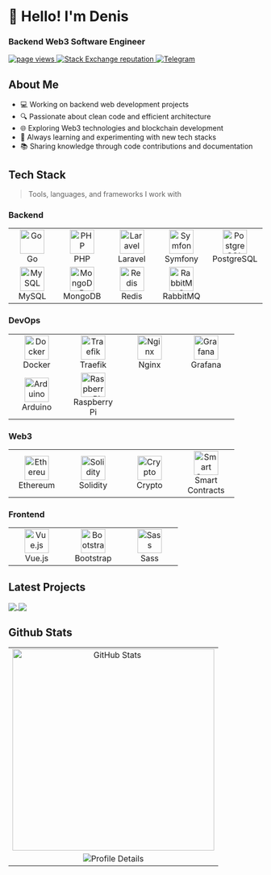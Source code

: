 # <div align="left">👋 Hello! I'm Denis</div>

<div align="left">
<h3>Backend Web3 Software Engineer</h3>
</div>

<p align="left">
  <a href="https://github.com/dionisvl">
    <img src="https://komarev.com/ghpvc/?username=dionisvl" alt="page views" />
  </a>
  <a href="https://stackoverflow.com/users/9833222">
    <img alt="Stack Exchange reputation" src="https://img.shields.io/stackexchange/stackoverflow/r/9833222?color=orange&label=reputation&logo=stackoverflow">
  </a>
  <a href="https://t.me/apilove">
    <img src="https://img.shields.io/badge/Telegram-2CA5E0?style=flat&logo=telegram&logoColor=white" alt="Telegram" />
  </a>
</p>

## About Me

- 💻 Working on backend web development projects
- 🔍 Passionate about clean code and efficient architecture
- 🌐 Exploring Web3 technologies and blockchain development
- 🚀 Always learning and experimenting with new tech stacks
- 📚 Sharing knowledge through code contributions and documentation


## Tech Stack

> Tools, languages, and frameworks I work with

<h3>Backend</h3>
<table>
  <tr>
    <td align="center" width="96">
      <img src="https://profilinator.rishav.dev/skills-assets/go-original.svg" width="48" height="48" alt="Go" />
      <br>Go
    </td>
    <td align="center" width="96">
      <img src="https://profilinator.rishav.dev/skills-assets/php-original.svg" width="48" height="48" alt="PHP" />
      <br>PHP
    </td>
    <td align="center" width="96">
      <img src="https://profilinator.rishav.dev/skills-assets/laravel-plain-wordmark.svg" width="48" height="48" alt="Laravel" />
      <br>Laravel
    </td>
    <td align="center" width="96">
      <img src="https://symfony.com/logos/symfony_black_03.svg" width="48" height="48" alt="Symfony" />
      <br>Symfony
    </td>
    <td align="center" width="96">
      <img src="https://profilinator.rishav.dev/skills-assets/postgresql-original-wordmark.svg" width="48" height="48" alt="PostgreSQL" />
      <br>PostgreSQL
    </td>
  </tr>
  <tr>
    <td align="center" width="96">
      <img src="https://profilinator.rishav.dev/skills-assets/mysql-original-wordmark.svg" width="48" height="48" alt="MySQL" />
      <br>MySQL
    </td>
    <td align="center" width="96">
      <img src="https://profilinator.rishav.dev/skills-assets/mongodb-original-wordmark.svg" width="48" height="48" alt="MongoDB" />
      <br>MongoDB
    </td>
    <td align="center" width="96">
      <img src="https://profilinator.rishav.dev/skills-assets/redis-original-wordmark.svg" width="48" height="48" alt="Redis" />
      <br>Redis
    </td>
    <td align="center" width="96">
      <img src="https://cdn.worldvectorlogo.com/logos/rabbitmq.svg" width="48" height="48" alt="RabbitMQ" />
      <br>RabbitMQ
    </td>

  </tr>
</table>

<h3>DevOps</h3>
<table>
  <tr>
    <td align="center" width="96">
      <img src="https://profilinator.rishav.dev/skills-assets/docker-original-wordmark.svg" width="48" height="48" alt="Docker" />
      <br>Docker
    </td>
    <td align="center" width="96">
      <img src="https://doc.traefik.io/traefik/assets/img/traefik.logo.png" width="48" height="48" alt="Traefik" />
      <br>Traefik
    </td>
    <td align="center" width="96">
      <img src="https://profilinator.rishav.dev/skills-assets/nginx-original.svg" width="48" height="48" alt="Nginx" />
      <br>Nginx
    </td>
    <td align="center" width="96">
      <img src="https://profilinator.rishav.dev/skills-assets/grafana.png" width="48" height="48" alt="Grafana" />
      <br>Grafana
    </td>
  </tr>
  <tr>
    <td align="center" width="96">
      <img src="https://profilinator.rishav.dev/skills-assets/arduino.png" width="48" height="48" alt="Arduino" />
      <br>Arduino
    </td>
    <td align="center" width="96">
      <img src="https://profilinator.rishav.dev/skills-assets/raspberrypi.png" width="48" height="48" alt="Raspberry Pi" />
      <br>Raspberry Pi
    </td>
  </tr>
</table>

<h3>Web3</h3>
<table>
  <tr>
    <td align="center" width="96">
      <img src="https://raw.githubusercontent.com/danielcranney/readme-generator/main/public/icons/skills/ethereum-colored.svg" width="48" height="48" alt="Ethereum" />
      <br>Ethereum
    </td>
    <td align="center" width="96">
      <img src="https://raw.githubusercontent.com/danielcranney/readme-generator/main/public/icons/skills/solidity-colored.svg" width="48" height="48" alt="Solidity" />
      <br>Solidity
    </td>
    <td align="center" width="96">
      <img src="https://cryptologos.cc/logos/bitcoin-btc-logo.svg" width="48" height="48" alt="Crypto" />
      <br>Crypto
    </td>
    <td align="center" width="96">
      <img src="https://cryptologos.cc/logos/ethereum-eth-logo.svg" width="48" height="48" alt="Smart Contracts" />
      <br>Smart Contracts
    </td>

  </tr>

</table>

<h3>Frontend</h3>
<table>
  <tr>
    <td align="center" width="96">
      <img src="https://profilinator.rishav.dev/skills-assets/vuejs-original-wordmark.svg" width="48" height="48" alt="Vue.js" />
      <br>Vue.js
    </td>
    <td align="center" width="96">
      <img src="https://profilinator.rishav.dev/skills-assets/bootstrap-plain.svg" width="48" height="48" alt="Bootstrap" />
      <br>Bootstrap
    </td>
    <td align="center" width="96">
      <img src="https://profilinator.rishav.dev/skills-assets/sass-original.svg" width="48" height="48" alt="Sass" />
      <br>Sass
    </td>
  </tr>
</table>

## Latest Projects

<a href="https://github.com/dionisvl/my.web3.auth">
  <img align="center" src="https://github-readme-stats.vercel.app/api/pin/?username=dionisvl&repo=my.web3.auth&theme=tokyonight" />
</a>
<a href="https://github.com/dionisvl/tg-message-forwarder">
  <img align="center" src="https://github-readme-stats.vercel.app/api/pin/?username=dionisvl&repo=tg-message-forwarder&theme=tokyonight" />
</a>

## Github Stats

<table align="center" border="0" cellpadding="0" cellspacing="0" style="border:none; border-collapse:collapse;">
  <tr>
    <td align="center" style="border:none;">
      <a href="https://github.com/dionisvl">
        <img src="https://github-readme-stats.vercel.app/api?username=dionisvl&show_icons=true&theme=tokyonight" alt="GitHub Stats" width="400" />
      </a>
    </td>
  </tr>
  <tr>
    <td align="center" style="border:none;">
      <img src="https://github-profile-summary-cards.vercel.app/api/cards/profile-details?username=dionisvl&theme=github_dark" alt="Profile Details" />
    </td>
  </tr>
</table>